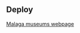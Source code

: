 ## Deploy
<a href="https://rafael2026.github.io/frontend/Malaga museums">Malaga museums webpage</a>
